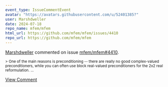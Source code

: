 ```yaml
---
event_type: IssueCommentEvent
avatar: "https://avatars.githubusercontent.com/u/52401385?"
user: Marshdweller
date: 2024-07-18
repo_name: mfem/mfem
html_url: https://github.com/mfem/mfem/issues/4410
repo_url: https://github.com/mfem/mfem
---
```


<a href='https://github.com/Marshdweller' target='_blank'>Marshdweller</a> commented on issue <a href='https://github.com/mfem/mfem/issues/4410' target='_blank'>mfem/mfem#4410</a>.

<small>> One of the main reasons is preconditioning -- there are really no good complex-valued preconditioners, while you can often use block real-valued preconditioners for the 2x2 real reformulation....</small>

<a href='https://github.com/mfem/mfem/issues/4410' target='_blank'>View Comment</a>